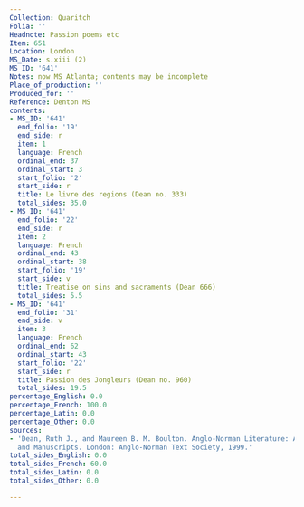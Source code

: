 ```yaml
---
Collection: Quaritch
Folia: ''
Headnote: Passion poems etc
Item: 651
Location: London
MS_Date: s.xiii (2)
MS_ID: '641'
Notes: now MS Atlanta; contents may be incomplete
Place_of_production: ''
Produced_for: ''
Reference: Denton MS
contents:
- MS_ID: '641'
  end_folio: '19'
  end_side: r
  item: 1
  language: French
  ordinal_end: 37
  ordinal_start: 3
  start_folio: '2'
  start_side: r
  title: Le livre des regions (Dean no. 333)
  total_sides: 35.0
- MS_ID: '641'
  end_folio: '22'
  end_side: r
  item: 2
  language: French
  ordinal_end: 43
  ordinal_start: 38
  start_folio: '19'
  start_side: v
  title: Treatise on sins and sacraments (Dean 666)
  total_sides: 5.5
- MS_ID: '641'
  end_folio: '31'
  end_side: v
  item: 3
  language: French
  ordinal_end: 62
  ordinal_start: 43
  start_folio: '22'
  start_side: r
  title: Passion des Jongleurs (Dean no. 960)
  total_sides: 19.5
percentage_English: 0.0
percentage_French: 100.0
percentage_Latin: 0.0
percentage_Other: 0.0
sources:
- 'Dean, Ruth J., and Maureen B. M. Boulton. Anglo-Norman Literature: A Guide to Texts
  and Manuscripts. London: Anglo-Norman Text Society, 1999.'
total_sides_English: 0.0
total_sides_French: 60.0
total_sides_Latin: 0.0
total_sides_Other: 0.0

---
```

